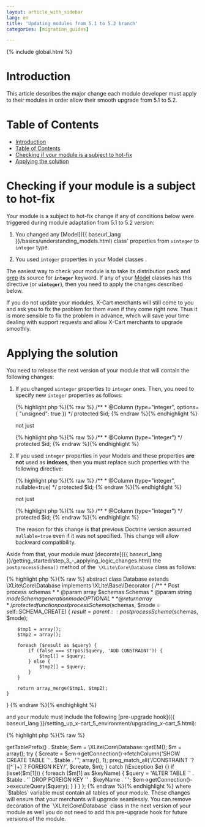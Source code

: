 ```yaml
---
layout: article_with_sidebar
lang: en
title: 'Updating modules from 5.1 to 5.2 branch'
categories: [migration_guides]

---
```


{% include global.html %}

# Introduction

This article describes the major change each module developer must apply to their modules in order allow their smooth upgrade from 5.1 to 5.2.

# Table of Contents

*   [Introduction](#introduction)
*   [Table of Contents](#table-of-contents)
*   [Checking if your module is a subject to hot-fix](#checking-if-your-module-is-a-subject-to-hot-fix)
*   [Applying the solution](#applying-the-solution)

# Checking if your module is a subject to hot-fix

Your module is a subject to hot-fix change if any of conditions below were triggered during module adaptation from 5.1 to 5.2 version:

1.  You changed any [Model]({{ baseurl_lang }}/basics/understanding_models.html) class' properties from `uinteger` to `integer` type.

2.  You used `integer` properties in your Model classes .

The easiest way to check your module is to take its distribution pack and [grep](https://www.gnu.org/software/grep/) its source for **`integer`** keyword. If any of your [Model](Understanding-Models_8225323.html) classes has this directive (or **`uinteger`**), then you need to apply the changes described below.

If you do not update your modules, X-Cart merchants will still come to you and ask you to fix the problem for them even if they come right now. Thus it is more sensible to fix the problem in advance, which will save your time dealing with support requests and allow X-Cart merchants to upgrade smoothly.

# Applying the solution

You need to release the next version of your module that will contain the following changes:

1.  If you changed `uinteger` properties to `integer` ones. Then, you need to specify new `integer` properties as follows: 

    {% highlight php %}{% raw %}
        /**
         * @Column         (type="integer", options={ "unsigned": true })
         */
        protected $id;
    {% endraw %}{% endhighlight %}

    not just 

    {% highlight php %}{% raw %}
        /**
         * @Column         (type="integer")
         */
        protected $id;
    {% endraw %}{% endhighlight %}
2.  If you used `integer` properties in your Models and these properties **are not** used as **indexes**, then you must replace such properties with the following directive: 

    {% highlight php %}{% raw %}
        /**
         * @Column         (type="integer", nullable=true)
         */
        protected $id;
    {% endraw %}{% endhighlight %}

    not just 

    {% highlight php %}{% raw %}
        /**
         * @Column         (type="integer")
         */
        protected $id;
    {% endraw %}{% endhighlight %}

    The reason for this change is that previous Doctrine version assumed `nullable=true` even if it was not specified. This change will allow backward compatibility.

Aside from that, your module must [decorate]({{ baseurl_lang }}/getting_started/step_3_-_applying_logic_changes.html) the `postprocessSchema()` method of the  `\XLite\Core\Database` class as follows: 

{% highlight php %}{% raw %}
abstract class Database extends \XLite\Core\Database implements \XLite\Base\IDecorator
{
    /**
     * Post process schemas
     *
     * @param array  $schemas Schemas
     * @param string $mode    Schema generation mode OPTIONAL
     *
     * @return array
     */
    protected function postprocessSchema($schemas, $mode = self::SCHEMA_CREATE)
    {
        $result = parent::postprocessSchema($schemas, $mode);

        $tmp1 = array();
        $tmp2 = array();

        foreach ($result as $query) {
            if (false === strpos($query, 'ADD CONSTRAINT')) {
                $tmp1[] = $query;
            } else {
                $tmp2[] = $query;
            }
        }

        return array_merge($tmp1, $tmp2);
    }
}
{% endraw %}{% endhighlight %}

and your module must include the following [pre-upgrade hook]({{ baseurl_lang }}/setting_up_x-cart_5_environment/upgrading_x-cart_5.html): 

{% highlight php %}{% raw %}
<?php
// vim: set ts=4 sw=4 sts=4 et:

return function()
{
    $tables = array(
        'cart_reminders',
        'cart_reminder_translations'
    );

    foreach ($tables as $table) {
        $table = \XLite\Core\Database::getInstance()->getTablePrefix() . $table;

        $em = \XLite\Core\Database::getEM();

        $m = array();
        try {
            $create = $em->getConnection()->fetchColumn('SHOW CREATE TABLE `' . $table . '`', array(), 1);
            preg_match_all('/CONSTRAINT `?([^`]+)`? FOREIGN KEY/', $create, $m);
        } catch (\Exception $e) {}

        if (isset($m[1])) {
            foreach ($m[1] as $keyName) {
                $query = 'ALTER TABLE `' . $table . '` DROP FOREIGN KEY `' . $keyName . '`';
                $em->getConnection()->executeQuery($query);
            }
        }
    }
};
{% endraw %}{% endhighlight %}

where `$tables` variable must contain all tables of your module.

These changes will ensure that your merchants will upgrade seamlessly. You can remove decoration of the `\XLite\Core\Database` class in the next version of your module as well you do not need to add this pre-upgrade hook for future versions of the module.